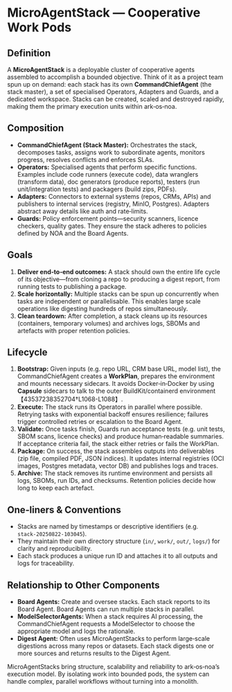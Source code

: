# MicroAgentStack — Cooperative Work Pods

## Definition

A **MicroAgentStack** is a deployable cluster of cooperative agents assembled to accomplish a bounded objective.  Think of it as a project team spun up on demand: each stack has its own **CommandChiefAgent** (the stack master), a set of specialised Operators, Adapters and Guards, and a dedicated workspace.  Stacks can be created, scaled and destroyed rapidly, making them the primary execution units within ark‑os‑noa.

## Composition

* **CommandChiefAgent (Stack Master):** Orchestrates the stack, decomposes tasks, assigns work to subordinate agents, monitors progress, resolves conflicts and enforces SLAs.
* **Operators:** Specialised agents that perform specific functions.  Examples include code runners (execute code), data wranglers (transform data), doc generators (produce reports), testers (run unit/integration tests) and packagers (build zips, PDFs).
* **Adapters:** Connectors to external systems (repos, CRMs, APIs) and publishers to internal services (registry, MinIO, Postgres).  Adapters abstract away details like auth and rate‑limits.
* **Guards:** Policy enforcement points—security scanners, licence checkers, quality gates.  They ensure the stack adheres to policies defined by NOA and the Board Agents.

## Goals

1. **Deliver end‑to‑end outcomes:** A stack should own the entire life cycle of its objective—from cloning a repo to producing a digest report, from running tests to publishing a package.
2. **Scale horizontally:** Multiple stacks can be spun up concurrently when tasks are independent or parallelisable.  This enables large scale operations like digesting hundreds of repos simultaneously.
3. **Clean teardown:** After completion, a stack cleans up its resources (containers, temporary volumes) and archives logs, SBOMs and artefacts with proper retention policies.

## Lifecycle

1. **Bootstrap:**  Given inputs (e.g. repo URL, CRM base URL, model list), the CommandChiefAgent creates a **WorkPlan**, prepares the environment and mounts necessary sidecars.  It avoids Docker‑in‑Docker by using **Capsule** sidecars to talk to the outer BuildKit/containerd environment【43537238352704†L1068-L1088】.
2. **Execute:**  The stack runs its Operators in parallel where possible.  Retrying tasks with exponential backoff ensures resilience; failures trigger controlled retries or escalation to the Board Agent.
3. **Validate:**  Once tasks finish, Guards run acceptance tests (e.g. unit tests, SBOM scans, licence checks) and produce human‑readable summaries.  If acceptance criteria fail, the stack either retries or fails the WorkPlan.
4. **Package:**  On success, the stack assembles outputs into deliverables (zip file, compiled PDF, JSON indices).  It updates internal registries (OCI images, Postgres metadata, vector DB) and publishes logs and traces.
5. **Archive:**  The stack removes its runtime environment and persists all logs, SBOMs, run IDs, and checksums.  Retention policies decide how long to keep each artefact.

## One‑liners & Conventions

* Stacks are named by timestamps or descriptive identifiers (e.g. `stack‑20250822‑103045`).
* They maintain their own directory structure (`in/`, `work/`, `out/`, `logs/`) for clarity and reproducibility.
* Each stack produces a unique run ID and attaches it to all outputs and logs for traceability.

## Relationship to Other Components

* **Board Agents:** Create and oversee stacks.  Each stack reports to its Board Agent.  Board Agents can run multiple stacks in parallel.
* **ModelSelectorAgents:** When a stack requires AI processing, the CommandChiefAgent requests a ModelSelector to choose the appropriate model and logs the rationale.
* **Digest Agent:** Often uses MicroAgentStacks to perform large‑scale digestions across many repos or datasets.  Each stack digests one or more sources and returns results to the Digest Agent.

MicroAgentStacks bring structure, scalability and reliability to ark‑os‑noa’s execution model.  By isolating work into bounded pods, the system can handle complex, parallel workflows without turning into a monolith.
